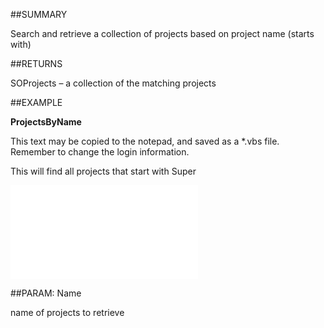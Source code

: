 
##SUMMARY

Search and retrieve a collection of projects based on project name (starts with)


##RETURNS

SOProjects – a collection of the matching projects


##EXAMPLE

**ProjectsByName**


This text may be copied to the notepad, and saved as a *.vbs file. Remember to change the login information.


This will find all projects that start with Super


![](..\..\Examples\vbs\SOFind.ProjectsByName.vbs.txt)


##PARAM: Name

name of projects to retrieve

